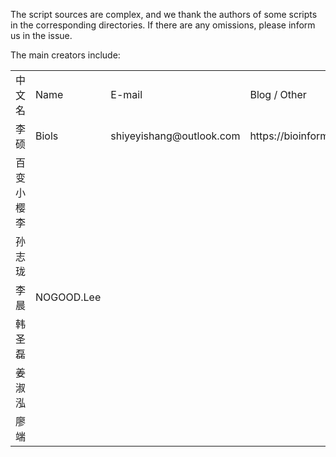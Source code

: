The script sources are complex, and we thank the authors of some scripts in the corresponding directories.
If there are any omissions, please inform us in the issue.

The main creators include:

<table>
  
  <tr>
    <td>中文名</td>
    <td>Name</td>
    <td>E-mail</td>
    <td>Blog / Other </td>
  </tr>
  
  <tr>
    <td>李硕</td>
    <td>Biols</td>
    <td>shiyeyishang@outlook.com</td>
    <td>https://bioinformls.com</td>
  </tr>
  
  <tr>
    <td>百变小樱李</td>
    <td></td>
    <td></td>
    <td></td>
  </tr>

  <tr>
    <td>孙志珑</td>
    <td></td>
    <td></td>
    <td></td>
  </tr>

  <tr>
    <td>李晨</td>
    <td>NOGOOD.Lee</td>
    <td></td>
    <td></td>
  </tr>

  <tr>
    <td>韩圣磊</td>
    <td></td>
    <td></td>
    <td></td>
  </tr>

  <tr>
    <td>姜淑泓</td>
    <td></td>
    <td></td>
    <td></td>
  </tr>

  <tr>
    <td>廖端</td>
    <td></td>
    <td></td>
    <td></td>
  </tr>
  
</table>

